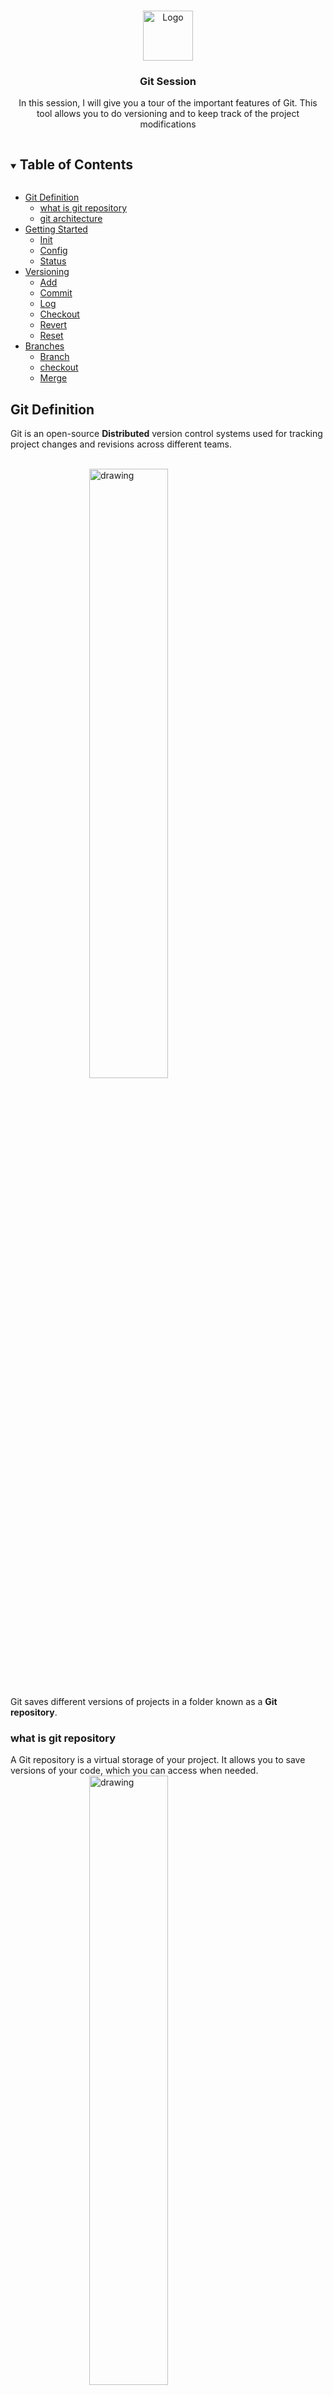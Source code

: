


<!-- PROJECT LOGO -->
<br />
<p align="center">
  <a href="https://github.com/github_username/repo_name">
    <img src="./img/git-logo.png" alt="Logo" width="80" height="80">
  </a>
  <h3 align="center">Git Session</h3>
  <p align="center">
    In this session, I will give you a tour of the important features of Git. This tool allows you to do versioning and to keep track of the project modifications 
    <br />
  </p>
</p>



<!-- TABLE OF CONTENTS -->
<details open="open">
	  <summary><h2 style="display: inline-block">Table of Contents</h2></summary>
  <ul>
    <li>
      <a href="#git-definition">Git Definition</a>
      <ul>
        <li><a href="#what-is-git-repository">what is git    repository</a></li>
         <li><a href="#git-architecture">git architecture</a></li>
      </ul>
    </li>
    <li>
      <a href="#getting-started">Getting Started</a>
      <ul>
        <li><a href="#init">Init</a></li>
        <li><a href="#config">Config</a></li>
        <li><a href="#status">Status</a></li>
      </ul>
    </li>
     <li>
      <a href="#versioning">Versioning</a>
      <ul>
        <li><a href="#add">Add</a></li>
        <li><a href="#commit">Commit</a></li>
        <li><a href="#log">Log</a></li>
        <li><a href="#checkout">Checkout</a></li>
        <li><a href="#revert">Revert</a></li>
        <li><a href="#reset">Reset</a></li>
      </ul>
    </li>
     <li>
      <a href="#getting-started">Branches</a>
      <ul>
        <li><a href="#prerequisites">Branch</a></li>
        <li><a href="#installation">checkout</a></li>
        <li><a href="#installation">Merge</a></li>
      </ul>
    </li>

  </ul>
</details>




<!-- ABOUT THE PROJECT -->
## Git Definition

Git is an open-source **Distributed** version control systems used for tracking project changes and revisions across different teams.

</br>
<img src="./img/architecture.png" alt="drawing" style="display: block;
  margin-left: auto;
  margin-right: auto;
  width: 50%;" />


Git saves different versions of projects in a folder known as a **Git repository**.

###  what is git repository
A Git repository is a virtual storage of your project. It allows you to save versions of your code, which you can access when needed.
<img src="./img/git-repo.png" alt="drawing" style="display: block;
  margin-left: auto;
  margin-right: auto;
  width: 50%;" />

 
 <!-- GETTING STARTED -->
### Git architecture

<img src="./img/architecture-1.png" alt="drawing" style="display: block;
  margin-left: auto;
  margin-right: auto;
  width: 60%;" />
  *
## Getting Started

#### Init
  The **git init** command allows to initialize a new empty git repository. This will create a .git folder which will contain the information about our versioning.
  ```sh
cd my-project
  ```
  ```sh
git init
  ```
 

#### Config

Before starting to do anything it is important to configure git. So  we will have to configure user information. This information will be visible in the history and will allow to know later who did what.


``` sh
git config --global user.name "My_Name"
git config --global user.email "my@email.com"
```


#### Status
``` sh
git status
```


This command allows to get the state of the history,
## Versioning

#### Add
``` sh
git add <file-name>       //add file name to the staging area
git add  --all            //add all the files to the staging area
```
A particularity of git is its staging system which allows you to select the files to follow during the next commit. You can think of it as a "waiting area" where you list the files you want to be saved.
#### Commit
``` sh
 git commit -m "message to describe your commit"
```
Make a commit 
 A commit is a step in the history of your project, a step that we can identify with a particular message.
#### Log
 ``` sh
 git log
 ``` 

The log command allows us to obtain information on the different commits of our project.
 ``` sh
 git log --oneline
 ```
  Allows to display the history with one line per commit 
  **example**:
 > git log --oneline
 
 
> 42f8151 fix bugs
fa1c031 redesign
b93b035 add a style file
fb7597a first commit


#### Checkout
``` sh
 git checkout <commit-id>
 ```
  In short you have gone back in time as a **viewer**. You can see the project as it was at the time of the commit while having the ability to return to the "present". We use this command to watch old commits,
  ##### Exemple 
  > git checkout fa1c031
  
  return:
  
  >Note: switching to 'fa1c031'.
 You are in 'detached HEAD' state. You can look around, make experimental
changes and commit them, and you can discard any commits you make in this
state without impacting any branches by switching back to a branch.


![enter image description here](./img/checkout-commit-example-graph.png)

``` sh
 git checkout master   //if you want to go back to the actual state
 ```

#### Revert

```sh 
git revert <commit-id>
```

This command will undo what was done at the time of the commit by creating a new commit. This does ***not alter the history*** but will ***add a new reversal commit***

###### Example

> git revert fa1c031

result:

> Removing filee.txt
[master acbb7e8] Revert "redesign"
 1 file changed, 0 insertions(+), 0 deletions(-)
 delete mode 100644 filee.txt

 the file that i was added in the "redesign commmit" will be removed and a new commit will be created 

 ![enter image description here](./img/revert-commit-example-graph.png)

#### Reset

```sh 
git reset 
```
Deletes all files from the staging area, without deleting the changes.

```sh 
git reset <commit-id>
```
* Allows you to go back to the commit, 
* Resets the staging area while leaving your working folder as is. The history will be lost (subsequent <commit> commits will be lost, ***but not your changes***). 

This command mostly allows you to clean up the history by resubmitting a single commit instead of too many scattered commits.

Example :

 > git reset fa1c031

![enter image description here](./img/reset-commit-example-graph.png)

```sh 
git reset <commit-id> --hard
```

* Returns to the `<commit-id>` 
* Reset the staging area and working folder to match.
 All changes, as well as any commits made after the `<commit-id>` will be deleted.
  **Use with extreme caution**

## Branches
A branch in Git is a way to keep developing and coding a new feature or modification to the software and still not affecting the main part of the project. We can also say that branches create another line of development in the project. The primary or default branch in Git is the **master** branch 

#### Branch

```sh 
git branch                     # Allows you to list the branches
git branch branch_name         # Allows you to create a new branche  branch_name 
git branch -m branch_name      # rename the current branch to  branch_name
git branch -d branch_name      # delete a branch
```

The **branch** command allows you to manage everything related to branches (adding, listing, removing, renaming)

#### Checkout
 
```sh 
git checkout branch_name                   
```
Allows you to go to an existing branch.

Example:

```sh 
 git branch my_first_branch           #create my new branch
 git  checkout my_first_branch        #switch to my new branch
 
 git add .
 git commit -m "my first commit in my new branch" #add a commit in this branch

```
Result:

 >Switched to branch 'my-first-branch'

![enter image description here](./img/checkout-branch-example-graph.png)

#### Merge

```sh 
git merge branch_name                   
```

Merge allows you to connect two branches together and fuse them.
The fusion of two branches is always done **from the main branch**. 

Example:

```sh 
git chekout master    # we must switch to the main brach
git merge my-new-branch 
                  
```
![enter image description here](./img/merge.png)

## Remote

#### Remote

```sh 
git remote add <alias> <chemin/url>  # Add a new remote repository
```
The remote command allows you to create, display and delete connections. These connections should be considered as simple aliases of the real repository path.

<img src="./img/remote1-connection.png" alt="drawing" style="display: block;
  margin-left: auto;
  margin-right: auto;
  width: 50%;"  />



Exemple:

```sh 
git remote add origin https://github.com/khaliljedda/git-session.git  
```



#### Push
```sh 
git push <remote> <branche>  
```

The push command is used to transfer local commits to the remote repository. 

<img src="./img/push.png" alt="drawing" style="display: block;
  margin-left: auto;
  margin-right: auto;
  width: 50%;"  />

example:
```sh 
git push origin master  
```

#### Fetch

The fetch command allows to import the information from the remote repository. The import is done through special branches to give us the possibility to compare it and if necessary merge manually.

```sh 
git fetch <remote> # Retrieves all branches and commits 
git fetch <remote> <branche>
```
<img src="./img/fetch.png" alt="drawing" style="display: block;
  margin-left: auto;
  margin-right: auto;
  width: 50%;"  />

#### Pull
The pull command allows you to do a git fetch followed by a git merge in a single command.

```sh 
git pull <remote> 
git pull <remote> <branche> # pull from a specefic branch
```
<img src="./img/pull.png" alt="drawing" style="display: block;
  margin-left: auto;
  margin-right: auto;
  width: 50%;"  />